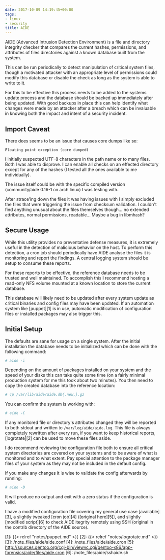 ```yaml
---
date: 2017-10-09 14:19:45+00:00
tags:
- linux
- security
title: AIDE
---
```


AIDE (Advanced Intrusion Detection Environment) is a file and directory
integrity checker that compares the current hashes, permissions, and attributes
of files directories against a known database built from the system.

This can be run periodically to detect manipulation of critical system files,
though a motivated attacker with an appropriate level of permissions could
modify this database or disable the check as long as the system is able to
write to it.

For this to be effective this process needs to be added to the systems update
process and the database should be backed up immediately after being updated.
With good backups in place this can help identify what changes were made by an
attacker after a breach which can be invaluable in knowing both the impact and
intent of a security incident.

## Import Caveat

There does seems to be an issue that causes core dumps like so:

```
Floating point exception (core dumped)
```

I initially suspected UTF-8 characters in the path name or to many files. Both
I was able to disprove. I can enable all checks on an effected directory except
for any of the hashes (I tested all the ones available to me individually).

The issue itself could be with the specific compiled version (community/aide
0.16-1 on arch linux) I was testing with.

After strace'ing down the files it was having issues with I simply excluded the
files that were triggering the issue from checksum validation. I couldn't find
anything unusual about the files themselves though... no extended attributes,
normal permissions, readable... Maybe a bug in libmhash?

## Secure Usage

While this utility provides no preventative defense measures, it is extremely
useful in the detection of malicious behavior on the host. To perform this
detection, a cron job should periodically have AIDE analyse the files it is
monitoring and report the findings. A central logging system should be setup to
consume these reports.

For these reports to be effective, the reference database needs to be trusted
and well maintained. To accomplish this I recommend hosting a read-only NFS
volume mounted at a known location to store the current database.

This database will likely need to be updated after every system update as
critical binaries and config files may have been updated. If an automation
system like [puppet][1] is in use, automatic modification of configuration
files or installed packages may also trigger this.

## Initial Setup

The defaults are sane for usage on a single system. After the initial
installation the database needs to be initialized which can be done with the
following command:

```sh
# aide -i
```

Depending on the amount of packages installed on your system and the speed of
your disks this can take quite some time (on a fairly minimal production system
for me this took about two minutes). You then need to copy the created database
into the reference location:

```sh
# cp /var/lib/aide/aide.db{.new,}.gz
```

You can confirm the system is working with:

```sh
# aide -C
```

If any monitored file or directory's attributes changed they will be reported
to both stdout and written to `/var/log/aide/aide.log`. This file is always
completely rewritten after every run, if you want to keep historical reports,
[logrotate][2] can be used to move these files aside.

I do recommend reviewing the configuration file both to ensure all critical
system directories are covered on your systems and to be aware of what is
monitored and to what extent. Pay special attention to the package manager
files of your system as they may not be included in the default config.

If you make any changes it is wise to validate the config afterwards by
running:

```sh
# aide -D
```

It will produce no output and exit with a zero status if the configuration is
valid.

I have a modified configuration file covering my general use case
[available][3], a slightly tweaked [cron job][4] ([original here][5]), and
slightly [modified script][6] to check AIDE itegrity remotely using SSH
(original in the contrib directory of the AIDE source).

[1]: {{< relref "notes/puppet.md" >}}
[2]: {{< relref "notes/logrotate.md" >}}
[3]: /note_files/aide/aide.conf
[4]: /note_files/aide/aide.cron
[5]: http://sources.gentoo.org/cgi-bin/viewvc.cgi/gentoo-x86/app-forensics/aide/files/aide.cron
[6]: /note_files/aide/sshaide.sh
